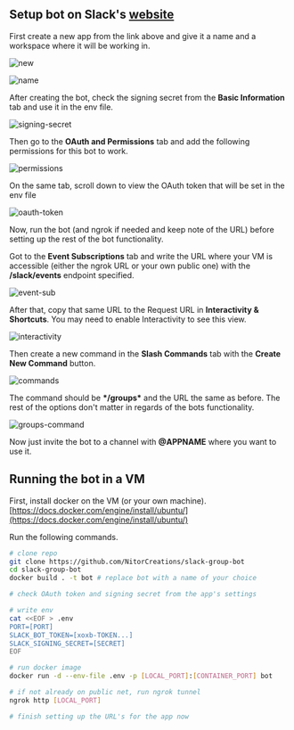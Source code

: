## Setup bot on Slack's [website](https://api.slack.com/apps)
First create a new app from the link above and give it a name and a workspace where it will be working in.

![new](new.png)

![name](name.png)

After creating the bot, check the signing secret from the **Basic Information** tab and use it in the env file.

![signing-secret](signing-secret.png)

Then go to the **OAuth and Permissions** tab and add the following permissions for this bot to work.

![permissions](permissions.png)

On the same tab, scroll down to view the OAuth token that will be set in the env file

![oauth-token](oauth-token.png)

Now, run the bot (and ngrok if needed and keep note of the URL) before setting up the rest of the bot functionality.

Got to the **Event Subscriptions** tab and write the URL where your VM is accessible (either the ngrok URL or your own public one) with the **/slack/events** endpoint specified.

![event-sub](event-sub.png)

After that, copy that same URL to the Request URL in **Interactivity & Shortcuts**. You may need to enable Interactivity to see this view.

![interactivity](interactivity.png)

Then create a new command in the **Slash Commands** tab with the **Create New Command** button.

![commands](commands.png)

The command should be **\*/groups\*** and the URL the same as before. The rest of the options don't matter in regards of the bots functionality.

![groups-command](groups-command.png)

Now just invite the bot to a channel with **@APPNAME** where you want to use it.

## Running the bot in a VM
First, install docker on the VM (or your own machine). [https://docs.docker.com/engine/install/ubuntu/](https://docs.docker.com/engine/install/ubuntu/)

Run the following commands.

```bash
# clone repo
git clone https://github.com/NitorCreations/slack-group-bot
cd slack-group-bot
docker build . -t bot # replace bot with a name of your choice

# check OAuth token and signing secret from the app's settings

# write env
cat <<EOF > .env
PORT=[PORT]
SLACK_BOT_TOKEN=[xoxb-TOKEN...]
SLACK_SIGNING_SECRET=[SECRET]
EOF

# run docker image
docker run -d --env-file .env -p [LOCAL_PORT]:[CONTAINER_PORT] bot

# if not already on public net, run ngrok tunnel
ngrok http [LOCAL_PORT]

# finish setting up the URL's for the app now
```